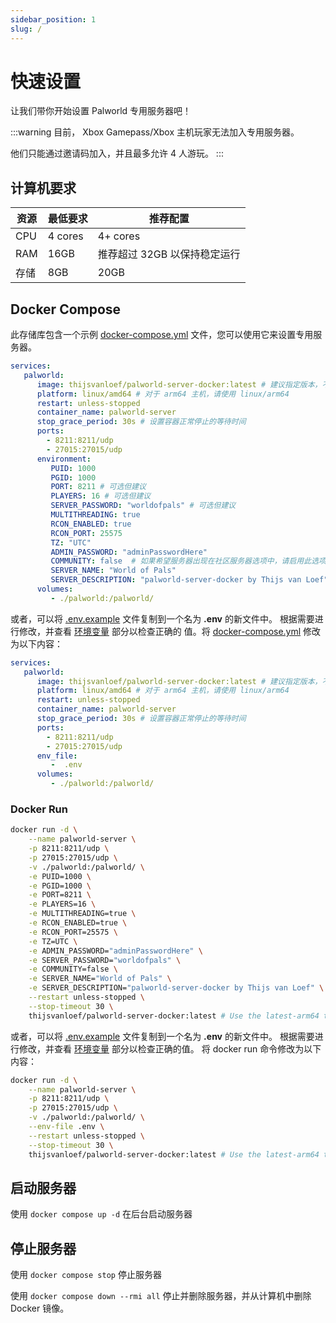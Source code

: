 ```yaml
---
sidebar_position: 1
slug: /
---
```


# 快速设置

让我们带你开始设置 Palworld 专用服务器吧！

:::warning
目前， Xbox Gamepass/Xbox 主机玩家无法加入专用服务器。

他们只能通过邀请码加入，并且最多允许 4 人游玩。
:::

## 计算机要求

| 资源 | 最低要求 | 推荐配置                              |
|----------|---------|------------------------------------------|
| CPU      | 4 cores | 4+ cores                                 |
| RAM      | 16GB    | 推荐超过 32GB 以保持稳定运行 |
| 存储  | 8GB     | 20GB                                     |

## Docker Compose

此存储库包含一个示例
[docker-compose.yml](https://github.com/thijsvanloef/palworld-server-docker/blob/main/docker-compose.yml)
文件，您可以使用它来设置专用服务器。

```yml
services:
   palworld:
      image: thijsvanloef/palworld-server-docker:latest # 建议指定版本，不要选择 latest
      platform: linux/amd64 # 对于 arm64 主机，请使用 linux/arm64
      restart: unless-stopped
      container_name: palworld-server
      stop_grace_period: 30s # 设置容器正常停止的等待时间
      ports:
        - 8211:8211/udp
        - 27015:27015/udp
      environment:
         PUID: 1000
         PGID: 1000
         PORT: 8211 # 可选但建议
         PLAYERS: 16 # 可选但建议
         SERVER_PASSWORD: "worldofpals" # 可选但建议
         MULTITHREADING: true
         RCON_ENABLED: true
         RCON_PORT: 25575
         TZ: "UTC"
         ADMIN_PASSWORD: "adminPasswordHere"
         COMMUNITY: false  # 如果希望服务器出现在社区服务器选项中，请启用此选项，与 SERVER_PASSWORD 一起使用！
         SERVER_NAME: "World of Pals"
         SERVER_DESCRIPTION: "palworld-server-docker by Thijs van Loef"
      volumes:
         - ./palworld:/palworld/
```
<!-- markdownlint-disable-next-line -->
或者，可以将 [.env.example](https://github.com/thijsvanloef/palworld-server-docker/blob/main/.env.example) 文件复制到一个名为 **.env** 的新文件中。<!-- markdownlint-disable-next-line -->
根据需要进行修改，并查看 [环境变量](#/zh/入门/配置/服务器设置#环境变量) 部分以检查正确的 <!-- markdownlint-disable-next-line -->
值。将 [docker-compose.yml](https://github.com/thijsvanloef/palworld-server-docker/blob/main/docker-compose.yml) 修改为以下内容：

```yml
services:
   palworld:
      image: thijsvanloef/palworld-server-docker:latest # 建议指定版本，不要选择 latest
      platform: linux/amd64 # 对于 arm64 主机，请使用 linux/arm64
      restart: unless-stopped
      container_name: palworld-server
      stop_grace_period: 30s # 设置容器正常停止的等待时间
      ports:
        - 8211:8211/udp
        - 27015:27015/udp
      env_file:
         -  .env
      volumes:
         - ./palworld:/palworld/
```

### Docker Run

```bash
docker run -d \
    --name palworld-server \
    -p 8211:8211/udp \
    -p 27015:27015/udp \
    -v ./palworld:/palworld/ \
    -e PUID=1000 \
    -e PGID=1000 \
    -e PORT=8211 \
    -e PLAYERS=16 \
    -e MULTITHREADING=true \
    -e RCON_ENABLED=true \
    -e RCON_PORT=25575 \
    -e TZ=UTC \
    -e ADMIN_PASSWORD="adminPasswordHere" \
    -e SERVER_PASSWORD="worldofpals" \
    -e COMMUNITY=false \
    -e SERVER_NAME="World of Pals" \
    -e SERVER_DESCRIPTION="palworld-server-docker by Thijs van Loef" \
    --restart unless-stopped \
    --stop-timeout 30 \
    thijsvanloef/palworld-server-docker:latest # Use the latest-arm64 tag for arm64 hosts
```
<!-- markdownlint-disable-next-line -->
或者，可以将 [.env.example](https://github.com/thijsvanloef/palworld-server-docker/blob/main/.env.example) 文件复制到一个名为 **.env** 的新文件中。<!-- markdownlint-disable-next-line -->
根据需要进行修改，并查看 [环境变量](#/zh/入门/配置/服务器设置#环境变量) 部分以检查正确的值。
将 docker run 命令修改为以下内容：

```bash
docker run -d \
    --name palworld-server \
    -p 8211:8211/udp \
    -p 27015:27015/udp \
    -v ./palworld:/palworld/ \
    --env-file .env \
    --restart unless-stopped \
    --stop-timeout 30 \
    thijsvanloef/palworld-server-docker:latest # Use the latest-arm64 tag for arm64 hosts
```

## 启动服务器

使用 `docker compose up -d` 在后台启动服务器

## 停止服务器

使用 `docker compose stop` 停止服务器

使用 `docker compose down --rmi all` 停止并删除服务器，并从计算机中删除 Docker 镜像。
